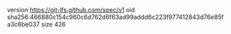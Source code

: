 version https://git-lfs.github.com/spec/v1
oid sha256:466880c154c960c6d762d6f63ad99addd6c223f977412843d76e85fa3c6be037
size 426
